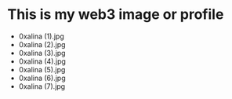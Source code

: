 # This is my web3 image or profile
- 0xalina (1).jpg
- 0xalina (2).jpg
- 0xalina (3).jpg
- 0xalina (4).jpg
- 0xalina (5).jpg
- 0xalina (6).jpg
- 0xalina (7).jpg
